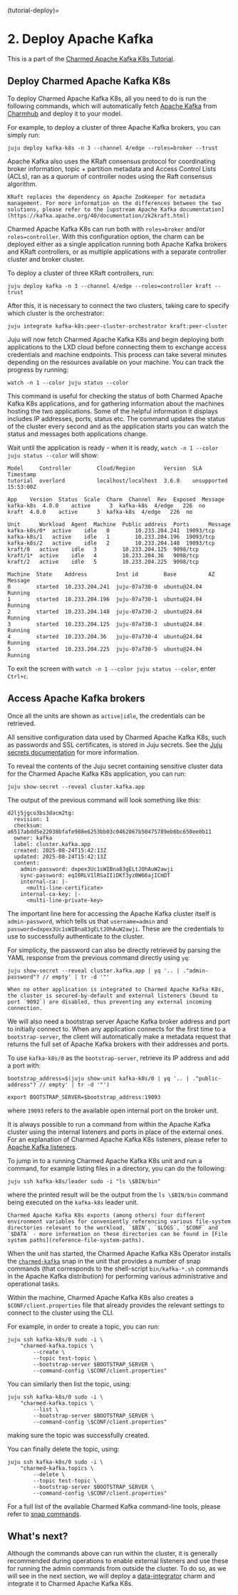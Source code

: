 (tutorial-deploy)=
# 2. Deploy Apache Kafka

This is a part of the [Charmed Apache Kafka K8s Tutorial](index.md).

## Deploy Charmed Apache Kafka K8s

To deploy Charmed Apache Kafka K8s, all you need to do is run the following commands, which will automatically fetch [Apache Kafka](https://charmhub.io/kafka?channel=4/edge) from [Charmhub](https://charmhub.io/) and deploy it to your model.

For example, to deploy a cluster of three Apache Kafka brokers, you can simply run:

```shell
juju deploy kafka-k8s -n 3 --channel 4/edge --roles=broker --trust
```

Apache Kafka also uses the KRaft consensus protocol for coordinating broker information, topic + partition metadata and Access Control Lists (ACLs), ran as a quorum of controller nodes using the Raft consensus algorithm.

```{note}
KRaft replaces the dependency on Apache ZooKeeper for metadata management. For more information on the differences between the two solutions, please refer to the [upstream Apache Kafka documentation](https://kafka.apache.org/40/documentation/zk2kraft.html)
```

Charmed Apache Kafka K8s can run both with `roles=broker` and/or `roles=controller`. With this configuration option, the charm can be deployed either as a single application running both Apache Kafka brokers and KRaft controllers, or as multiple applications with a separate controller cluster and broker cluster.

To deploy a cluster of three KRaft controllers, run:

```shell
juju deploy kafka -n 3 --channel 4/edge --roles=controller kraft --trust
```

After this, it is necessary to connect the two clusters, taking care to specify which cluster is the orchestrator:

```shell
juju integrate kafka-k8s:peer-cluster-orchestrator kraft:peer-cluster
```

Juju will now fetch Charmed Apache Kafka K8s and begin deploying both applications to the LXD cloud before connecting them to exchange access credentials and machine endpoints. This process can take several minutes depending on the resources available on your machine. You can track the progress by running:

```shell
watch -n 1 --color juju status --color
```

This command is useful for checking the status of both Charmed Apache Kafka K8s applications, and for gathering information about the machines hosting the two applications. Some of the helpful information it displays includes IP addresses, ports, status etc.
The command updates the status of the cluster every second and as the application starts you can watch the status and messages both applications change. 

Wait until the application is ready - when it is ready, `watch -n 1 --color juju status --color` will show:

```shell
Model     Controller        Cloud/Region         Version  SLA          Timestamp
tutorial  overlord          localhost/localhost  3.6.8    unsupported  15:53:00Z

App    Version  Status  Scale  Charm  Channel  Rev  Exposed  Message
kafka-k8s  4.0.0    active      3  kafka-k8s  4/edge   226  no       
kraft  4.0.0    active      3  kafka-k8s  4/edge   226  no       

Unit      Workload  Agent  Machine  Public address  Ports      Message
kafka-k8s/0*  active    idle   0        10.233.204.241  19093/tcp  
kafka-k8s/1   active    idle   1        10.233.204.196  19093/tcp  
kafka-k8s/2   active    idle   2        10.233.204.148  19093/tcp  
kraft/0   active    idle   3        10.233.204.125  9098/tcp   
kraft/1*  active    idle   4        10.233.204.36   9098/tcp   
kraft/2   active    idle   5        10.233.204.225  9098/tcp   

Machine  State    Address         Inst id        Base          AZ  Message
0        started  10.233.204.241  juju-07a730-0  ubuntu@24.04      Running
1        started  10.233.204.196  juju-07a730-1  ubuntu@24.04      Running
2        started  10.233.204.148  juju-07a730-2  ubuntu@24.04      Running
3        started  10.233.204.125  juju-07a730-3  ubuntu@24.04      Running
4        started  10.233.204.36   juju-07a730-4  ubuntu@24.04      Running
5        started  10.233.204.225  juju-07a730-5  ubuntu@24.04      Running
```

To exit the screen with `watch -n 1 --color juju status --color`, enter `Ctrl+c`.

## Access Apache Kafka brokers

Once all the units are shown as `active|idle`, the credentials can be retrieved.

All sensitive configuration data used by Charmed Apache Kafka K8s, such as passwords and SSL certificates, is stored in Juju secrets. See the [Juju secrets documentation](https://documentation.ubuntu.com/juju/3.6/reference/secret/) for more information.

To reveal the contents of the Juju secret containing sensitive cluster data for the Charmed Apache Kafka K8s application, you can run:

```shell
juju show-secret --reveal cluster.kafka.app
```

The output of the previous command will look something like this:

```shell
d2lj5jgco3bs3dacm2tg:
  revision: 1
  checksum: a6517abdd5e22038bfafe988e6253bb03c0462067b50475789eb6bc658ee0b11
  owner: kafka
  label: cluster.kafka.app
  created: 2025-08-24T15:42:13Z
  updated: 2025-08-24T15:42:13Z
  content:
    admin-password: dxpex3Uc1sWIBna83gELtJOhAuW2awji
    sync-password: eqI0RLV1lRSaIIiDKf3yz0W66ajICmDT
    internal-ca: |-
      <multi-line-certificate>
    internal-ca-key: |-
      <multi-line-private-key>
```

The important line here for accessing the Apache Kafka cluster itself is `admin-password`, which tells us that `username=admin` and `password=dxpex3Uc1sWIBna83gELtJOhAuW2awji`. These are the credentials to use to successfully authenticate to the cluster.

For simplicity, the password can also be directly retrieved by parsing the YAML response from the previous command directly using `yq`:

```shell
juju show-secret --reveal cluster.kafka.app | yq '.. | ."admin-password"? // empty' | tr -d '"'
```

```{caution}
When no other application is integrated to Charmed Apache Kafka K8s, the cluster is secured-by-default and external listeners (bound to port `9092`) are disabled, thus preventing any external incoming connection. 
```

We will also need a bootstrap server Apache Kafka broker address and port to initially connect to. When any application connects for the first time to a `bootstrap-server`, the client will automatically make a metadata request that returns the full set of Apache Kafka brokers with their addresses and ports.

To use `kafka-k8s/0` as the `bootstrap-server`, retrieve its IP address and add a port with:

```shell
bootstrap_address=$(juju show-unit kafka-k8s/0 | yq '.. | ."public-address"? // empty' | tr -d '"')

export BOOTSTRAP_SERVER=$bootstrap_address:19093
```

where `19093` refers to the available open internal port on the broker unit.

It is always possible to run a command from within the Apache Kafka cluster using the internal listeners and ports in place of the external ones. For an explanation of Charmed Apache Kafka K8s listeners, please refer to [Apache Kafka listeners](reference-broker-listeners).

To jump in to a running Charmed Apache Kafka K8s unit and run a command, for example listing files in a directory, you can do the following:

```shell
juju ssh kafka-k8s/leader sudo -i "ls \$BIN/bin"
```

where the printed result will be the output from the `ls \$BIN/bin` command being executed on the `kafka-k8s` leader unit.

```{note}
Charmed Apache Kafka K8s exports (among others) four different environment variables for conveniently referencing various file-system directories relevant to the workload, `$BIN`, `$LOGS`, `$CONF` and `$DATA` - more information on these directories can be found in [File system paths](reference-file-system-paths).
```

When the unit has started, the Charmed Apache Kafka K8s Operator installs the [`charmed-kafka`](https://snapcraft.io/charmed-kafka) snap in the unit that provides a number of snap commands (that corresponds to the shell-script `bin/kafka-*.sh` commands in the Apache Kafka distribution) for performing various administrative and operational tasks.

Within the machine, Charmed Apache Kafka K8s also creates a `$CONF/client.properties` file that already provides the relevant settings to connect to the cluster using the CLI.

For example, in order to create a topic, you can run:

```shell
juju ssh kafka-k8s/0 sudo -i \
    "charmed-kafka.topics \
        --create \
        --topic test-topic \
        --bootstrap-server $BOOTSTRAP_SERVER \
        --command-config \$CONF/client.properties"
```

You can similarly then list the topic, using:

```shell
juju ssh kafka-k8s/0 sudo -i \
    "charmed-kafka.topics \
        --list \
        --bootstrap-server $BOOTSTRAP_SERVER \
        --command-config \$CONF/client.properties"
```

making sure the topic was successfully created.

You can finally delete the topic, using:

```shell
juju ssh kafka-k8s/0 sudo -i \
    "charmed-kafka.topics \
        --delete \
        --topic test-topic \
        --bootstrap-server $BOOTSTRAP_SERVER \
        --command-config \$CONF/client.properties"
```

For a full list of the available Charmed Kafka command-line tools, please refer to [snap commands](reference-snap-commands).

## What's next?

Although the commands above can run within the cluster, it is generally recommended during operations to enable external listeners and use these for running the admin commands from outside the cluster.
To do so, as we will see in the next section, we will deploy a [data-integrator](https://charmhub.io/data-integrator) charm and integrate it to Charmed Apache Kafka K8s.
